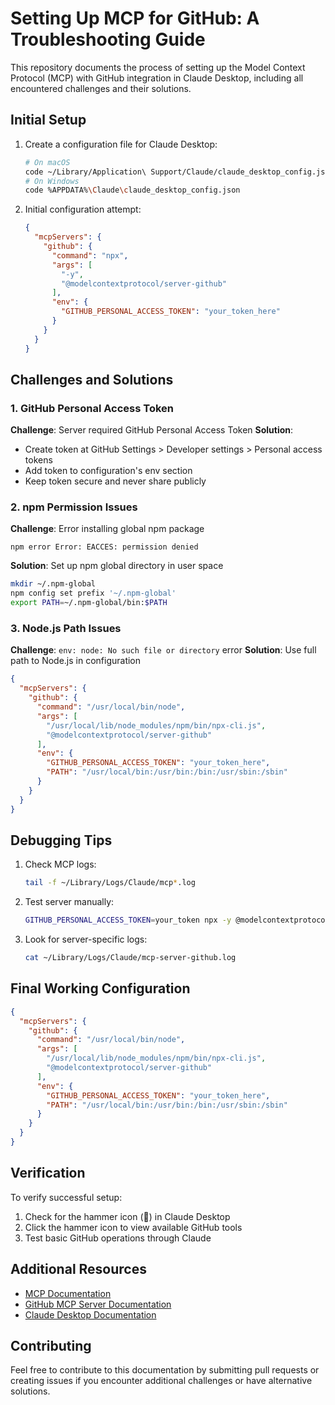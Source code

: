 # Setting Up MCP for GitHub: A Troubleshooting Guide

This repository documents the process of setting up the Model Context Protocol (MCP) with GitHub integration in Claude Desktop, including all encountered challenges and their solutions.

## Initial Setup

1. Create a configuration file for Claude Desktop:
   ```bash
   # On macOS
   code ~/Library/Application\ Support/Claude/claude_desktop_config.json
   # On Windows
   code %APPDATA%\Claude\claude_desktop_config.json
   ```

2. Initial configuration attempt:
   ```json
   {
     "mcpServers": {
       "github": {
         "command": "npx",
         "args": [
           "-y",
           "@modelcontextprotocol/server-github"
         ],
         "env": {
           "GITHUB_PERSONAL_ACCESS_TOKEN": "your_token_here"
         }
       }
     }
   }
   ```

## Challenges and Solutions

### 1. GitHub Personal Access Token
**Challenge**: Server required GitHub Personal Access Token
**Solution**: 
- Create token at GitHub Settings > Developer settings > Personal access tokens
- Add token to configuration's env section
- Keep token secure and never share publicly

### 2. npm Permission Issues
**Challenge**: Error installing global npm package
```
npm error Error: EACCES: permission denied
```

**Solution**: Set up npm global directory in user space
```bash
mkdir ~/.npm-global
npm config set prefix '~/.npm-global'
export PATH=~/.npm-global/bin:$PATH
```

### 3. Node.js Path Issues
**Challenge**: `env: node: No such file or directory` error
**Solution**: Use full path to Node.js in configuration
```json
{
  "mcpServers": {
    "github": {
      "command": "/usr/local/bin/node",
      "args": [
        "/usr/local/lib/node_modules/npm/bin/npx-cli.js",
        "@modelcontextprotocol/server-github"
      ],
      "env": {
        "GITHUB_PERSONAL_ACCESS_TOKEN": "your_token_here",
        "PATH": "/usr/local/bin:/usr/bin:/bin:/usr/sbin:/sbin"
      }
    }
  }
}
```

## Debugging Tips

1. Check MCP logs:
   ```bash
   tail -f ~/Library/Logs/Claude/mcp*.log
   ```

2. Test server manually:
   ```bash
   GITHUB_PERSONAL_ACCESS_TOKEN=your_token npx -y @modelcontextprotocol/server-github
   ```

3. Look for server-specific logs:
   ```bash
   cat ~/Library/Logs/Claude/mcp-server-github.log
   ```

## Final Working Configuration

```json
{
  "mcpServers": {
    "github": {
      "command": "/usr/local/bin/node",
      "args": [
        "/usr/local/lib/node_modules/npm/bin/npx-cli.js",
        "@modelcontextprotocol/server-github"
      ],
      "env": {
        "GITHUB_PERSONAL_ACCESS_TOKEN": "your_token_here",
        "PATH": "/usr/local/bin:/usr/bin:/bin:/usr/sbin:/sbin"
      }
    }
  }
}
```

## Verification

To verify successful setup:
1. Check for the hammer icon (🔨) in Claude Desktop
2. Click the hammer icon to view available GitHub tools
3. Test basic GitHub operations through Claude

## Additional Resources

- [MCP Documentation](https://modelcontextprotocol.io)
- [GitHub MCP Server Documentation](https://github.com/modelcontextprotocol/servers/tree/main/src/github)
- [Claude Desktop Documentation](https://claude.ai/docs)

## Contributing

Feel free to contribute to this documentation by submitting pull requests or creating issues if you encounter additional challenges or have alternative solutions.
